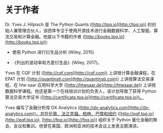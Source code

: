 # 关于作者

Dr. Yves J. Hilpisch 是 The Python Quants ([http://tpq.io](http://tpq.io)) 的创始人兼管理合伙人，该团体专注于使用开源技术进行金融数据科学、人工智能、算法交易和计算金融。他是以下书籍的作者 ([http://books.tpq.io](http://books.tpq.io)):

+   使用 Python 进行衍生品分析 (Wiley, 2015)

+   《列出的波动率和方差衍生品》(Wiley, 2017)。

Yves 在 CQF 计划 ([http://cqf.com](http://cqf.com)) 上讲授计算金融课程，在 EPAT 计划 ([http://quantinsti.com](http://quantinsti.com)) 上讲授算法交易课程，在 htw saar 应用科学大学 ([http://htwsaar.de](http://htwsaar.de)) 上讲授数据科学课程。他还是第一个在线培训计划的负责人，该计划导致了获得 Python 算法交易大学证书 ([http://certificate.tpq.io](http://certificate.tpq.io))。

Yves 编写了金融分析库 DX Analytics ([http://dx-analytics.com](http://dx-analytics.com))，并在伦敦、法兰克福、柏林、巴黎和纽约 ([http://pqf.tpq.io](http://pqf.tpq.io), [http://fpq.io](http://fpq.io)) 组织关于 Python 量化金融的聚会、会议和集训。他曾在美国、欧洲和亚洲的技术会议上发表主题演讲。
